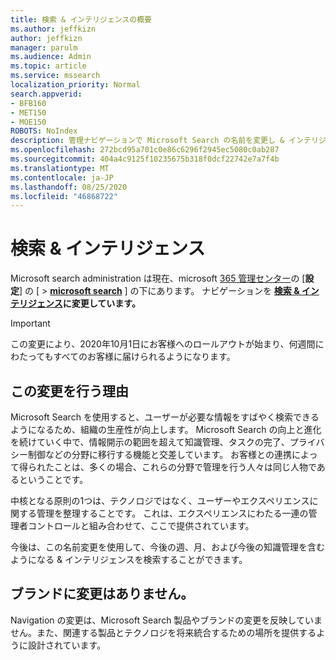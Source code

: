 ```yaml
---
title: 検索 & インテリジェンスの概要
ms.author: jeffkizn
author: jeffkizn
manager: parulm
ms.audience: Admin
ms.topic: article
ms.service: mssearch
localization_priority: Normal
search.appverid:
- BFB160
- MET150
- MOE150
ROBOTS: NoIndex
description: 管理ナビゲーションで Microsoft Search の名前を変更し & インテリジェンスを検索する
ms.openlocfilehash: 272bcd95a701c0e86c6296f2945ec5080c0ab287
ms.sourcegitcommit: 404a4c9125f10235675b318f0dcf22742e7a7f4b
ms.translationtype: MT
ms.contentlocale: ja-JP
ms.lasthandoff: 08/25/2020
ms.locfileid: "46868722"
---
```

# <a name="search--intelligence"></a>検索 & インテリジェンス

Microsoft search administration は現在、microsoft [365 管理センター](https://admin.microsoft.com)の [**設定**] の [  >  **[microsoft search](https://admin.microsoft.com/Adminportal/Home#/MicrosoftSearch)** ] の下にあります。 ナビゲーションを **[検索 & インテリジェンス](https://admin.microsoft.com/Adminportal/Home#/MicrosoftSearch)に変更しています。**

> [!Important]
> この変更により、2020年10月1日にお客様へのロールアウトが始まり、何週間にわたってもすべてのお客様に届けられるようになります。

## <a name="why-we-are-making-this-change"></a>この変更を行う理由

Microsoft Search を使用すると、ユーザーが必要な情報をすばやく検索できるようになるため、組織の生産性が向上します。 Microsoft Search の向上と進化を続けていく中で、情報開示の範囲を超えて知識管理、タスクの完了、プライバシー制御などの分野に移行する機能と交差しています。
お客様との連携によって得られたことは、多くの場合、これらの分野で管理を行う人々は同じ人物であるということです。

中核となる原則の1つは、テクノロジではなく、ユーザーやエクスペリエンスに関する管理を整理することです。 これは、エクスペリエンスにわたる一連の管理者コントロールと組み合わせて、ここで提供されています。

今後は、この名前変更を使用して、今後の週、月、および今後の知識管理を含むようになる & インテリジェンスを検索することができます。

## <a name="no-change-in-the-brand"></a>ブランドに変更はありません。

Navigation の変更は、Microsoft Search 製品やブランドの変更を反映していません。また、関連する製品とテクノロジを将来統合するための場所を提供するように設計されています。
